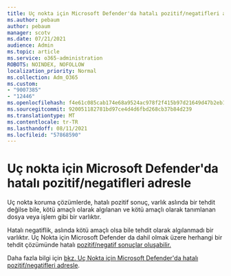 ```yaml
---
title: Uç nokta için Microsoft Defender'da hatalı pozitif/negatifleri adresle
ms.author: pebaum
author: pebaum
manager: scotv
ms.date: 07/21/2021
audience: Admin
ms.topic: article
ms.service: o365-administration
ROBOTS: NOINDEX, NOFOLLOW
localization_priority: Normal
ms.collection: Adm_O365
ms.custom:
- "9007385"
- "12446"
ms.openlocfilehash: f4e61c085cab174e68a9524ac978f2f415b97d21649d47b2eb16f24abe83f828
ms.sourcegitcommit: 920051182781bd97ce4d4d6fbd268cb37b84d239
ms.translationtype: MT
ms.contentlocale: tr-TR
ms.lasthandoff: 08/11/2021
ms.locfileid: "57868590"
---
```

# <a name="address-false-positivesnegatives-in-microsoft-defender-for-endpoint"></a>Uç nokta için Microsoft Defender'da hatalı pozitif/negatifleri adresle

Uç nokta koruma çözümlerde, hatalı pozitif sonuç, varlık aslında bir tehdit değilse bile, kötü amaçlı olarak algılanan ve kötü amaçlı olarak tanımlanan dosya veya işlem gibi bir varlıktır. 

Hatalı negatiflik, aslında kötü amaçlı olsa bile tehdit olarak algılanmadı bir varlıktır. Uç Nokta için Microsoft Defender da dahil olmak üzere herhangi bir tehdit çözümünde hatalı [pozitif/negatif sonuçlar oluşabilir.](https://docs.microsoft.com/microsoft-365/security/defender-endpoint/microsoft-defender-endpoint)

Daha fazla bilgi için [bkz. Uç Nokta için Microsoft Defender'da hatalı pozitif/negatifleri adresle](https://docs.microsoft.com/microsoft-365/security/defender-endpoint/defender-endpoint-false-positives-negatives).
